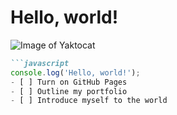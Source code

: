 # Hello, world!
![Image of Yaktocat](https://octodex.github.com/images/yaktocat.png)
```markdown
```javascript
console.log('Hello, world!');
- [ ] Turn on GitHub Pages
- [ ] Outline my portfolio
- [ ] Introduce myself to the world
